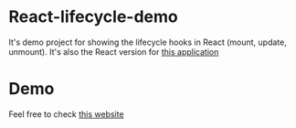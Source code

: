 # React-lifecycle-demo
It's demo project for showing the lifecycle hooks in React (mount, update, unmount). It's also the React version for [this application](https://github.com/JenHsuan/ngBookPractices/tree/master/other-courses/angular-complete-course-2022/examples/cmp-databinding-start)

# Demo
Feel free to check [this website]()
